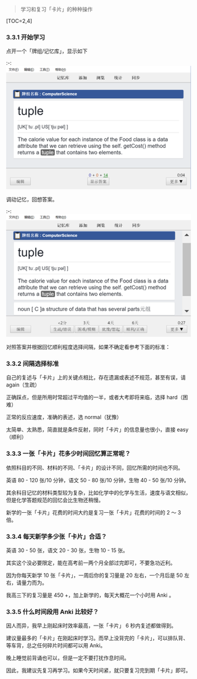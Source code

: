 
> 学习和复习「卡片」的种种操作

[TOC=2,4]

### 3.3.1 开始学习

点开一个「牌组/记忆库」，显示如下

:-: ![](../.gitbook/assets/tim-jie-tu-20180912103002.png)

调动记忆，回想答案。

:-: ![](../.gitbook/assets/tim-jie-tu-20180912103021.png)

  
对照答案并根据回忆顺利程度选择间隔，如果不确定看参考下面的标准：

### 3.3.2 间隔选择标准

自己的复述与「卡片」上的关键点相比，存在遗漏或表述不规范，甚至有误，请 again（生疏）

正确踩点，但是所用时常超过平均值的一半，或者大考即将来临，选择 hard（困难）

正常的反应速度，准确的表述，选 normal（犹豫）

太简单、太熟悉，简直就是条件反射，同时「卡片」的信息量也很小，直接 easy（顺利）

### 3.3.3 一张「卡片」花多少时间回忆算正常呢？

依照科目的不同、材料的不同、「卡片」的设计不同，回忆所需的时间也不同。

英语 80 - 120 张/10 分钟，语文 50 - 80 张/10 分钟，生物 40 - 50 张/10 分钟。

其余科目记忆的材料类型较为复杂，比如化学中的化学与生活，速度与语文相似，但是化学答题规范的回忆会比生物还稍慢。

新学的一张「卡片」花费的时间大约是复习一张「卡片」花费的时间的 2 ～ 3 倍。

### 3.3.4 每天新学多少张「卡片」合适？

英语 30 - 50 张，语文 20 - 30 张，生物 10 - 15 张。

其实这个没必要限定，能在高考前一两个月全部过完即可，不要急功近利。

因为你每天新学 10 张「卡片」，一周后你的复习量是 20 左右，一个月后是 50 左右，请量力而为。

我高三下的复习量是 450 +，加上新学的，每天大概花一个小时用 Anki 。

### 3.3.5 什么时间段用 Anki 比较好？

因人而异，我早上刚起床时效率最高，一张「卡片」 6 秒内复述都做得到。

建议量最多的「卡片」在刚起床时学习。而早上没背完的「卡片」，可以排队背、等车背，总之任何碎片时间都可以用 Anki。

晚上睡觉前背诵也可以，但是一定不要打扰作息时间。

因此，我建议先复习再学习。如果今天时间紧，就只要复习完到期「卡片」即可。

